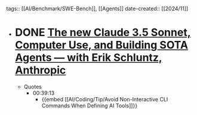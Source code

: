 tags:: [[AI/Benchmark/SWE-Bench]], [[Agents]]
date-created:: [[2024/11]]

- # DONE [The new Claude 3.5 Sonnet, Computer Use, and Building SOTA Agents — with Erik Schluntz, Anthropic](https://www.latent.space/p/claude-sonnet)
	- Quotes
		- 00:39:13
			- {{embed [[AI/Coding/Tip/Avoid Non-Interactive CLI Commands When Defining AI Tools]]}}